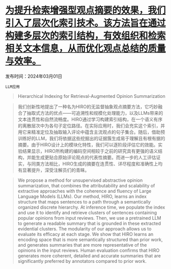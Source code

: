 # [为提升检索增强型观点摘要的效果，我们引入了层次化索引技术。该方法旨在通过构建多层次的索引结构，有效组织和检索相关文本信息，从而优化观点总结的质量与效率。](https://arxiv.org/abs/2403.00435)

发布时间：2024年03月01日

`LLM应用`

> Hierarchical Indexing for Retrieval-Augmented Opinion Summarization

> 我们创新性地提出了一种名为HIRO的无监督抽象观点摘要方法，它巧妙融合了抽取式方法的优点——可追溯性和规模化处理能力，以及LLMs带来的文本连贯性和自然流畅度。HIRO通过学习构建索引结构，在一个语义有序的离散层次中为各句子定位路径。在实际应用时，我们会充实这个索引，并用它来精准定位及抽取输入评论中蕴含主流观点的句子集合。随后，借助预训练好的LLM，我们将依据这些挖掘出的证据簇生成易于理解且有根有据的摘要。由于HIRO设计上的模块化特性，我们可以逐阶段评估它的效能。实验结果显示，HIRO所构建的编码空间相较于之前的研究具有更强的语义结构，并能生成更贴合原始评论观点的代表性摘要。而进一步的人工评估证实，与同类方法相比，HIRO生成的摘要在连贯性、详尽程度和准确性上均有显著提升，深受注解员们的青睐。

> We propose a method for unsupervised abstractive opinion summarization, that combines the attributability and scalability of extractive approaches with the coherence and fluency of Large Language Models (LLMs). Our method, HIRO, learns an index structure that maps sentences to a path through a semantically organized discrete hierarchy. At inference time, we populate the index and use it to identify and retrieve clusters of sentences containing popular opinions from input reviews. Then, we use a pretrained LLM to generate a readable summary that is grounded in these extracted evidential clusters. The modularity of our approach allows us to evaluate its efficacy at each stage. We show that HIRO learns an encoding space that is more semantically structured than prior work, and generates summaries that are more representative of the opinions in the input reviews. Human evaluation confirms that HIRO generates more coherent, detailed and accurate summaries that are significantly preferred by annotators compared to prior work.
